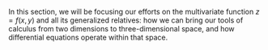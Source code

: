 In this section, we will be focusing our efforts on the multivariate function $z=f(x,y)$ and all its generalized relatives: how we can bring our tools of calculus from two dimensions to three-dimensional space, and how differential equations operate within that space.
